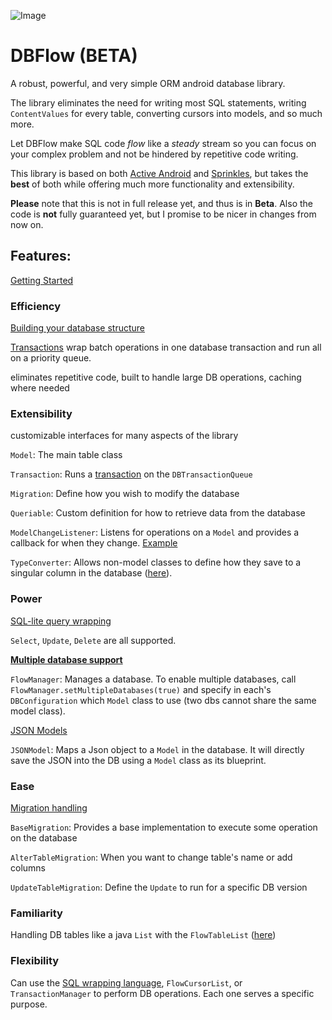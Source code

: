 ![Image](https://github.com/agrosner/DBFlow/blob/master/clear-river.jpg?raw=true)


DBFlow (BETA)
======

A robust, powerful, and very simple ORM android database library.

The library eliminates the need for writing most SQL statements, writing ``ContentValues`` for every table, converting cursors into models, and so much more. 

Let DBFlow make SQL code _flow_ like a _steady_ stream so you can focus on your complex problem and not be hindered by repetitive code writing. 

This library is based on both [Active Android](https://github.com/pardom/ActiveAndroid) and [Sprinkles](https://github.com/emilsjolander/sprinkles), but takes the **best** of both while offering much more functionality and extensibility. 

**Please** note that this is not in full release yet, and thus is in **Beta**. Also the code is **not** fully guaranteed yet, but I promise to be nicer in changes from now on.

## Features:

[Getting Started](https://github.com/agrosner/DBFlow/wiki/Getting-Started)

### Efficiency
[Building your database structure](https://github.com/agrosner/DBFlow/wiki/Building-your-database-structure)

[Transactions](https://github.com/agrosner/DBFlow/wiki/Database-Transactions) wrap batch operations in one database transaction and run all on a priority queue.

eliminates repetitive code, built to handle large DB operations, caching where needed

### Extensibility
customizable interfaces for many aspects of the library

```Model```: The main table class

```Transaction```: Runs a [transaction](https://github.com/agrosner/DBFlow/wiki/Database-Transactions) on the ```DBTransactionQueue```

```Migration```: Define how you wish to modify the database

```Queriable```: Custom definition for how to retrieve data from the database

```ModelChangeListener```: Listens for operations on a ```Model``` and provides a callback for when they change. [Example](https://github.com/agrosner/DBFlow/wiki/Observable-Models)

```TypeConverter```: Allows non-model classes to define how they save to a singular column in the database ([here](https://github.com/agrosner/DBFlow/wiki/Type-Conversion)).

### Power
[SQL-lite query wrapping](https://github.com/agrosner/DBFlow/wiki/Basic-Query-Wrapping)

```Select```, ```Update```, ```Delete``` are all supported.

[**Multiple database support**](https://github.com/agrosner/DBFlow/wiki/Multiple-Databases)

```FlowManager```: Manages a database. To enable multiple databases, call ```FlowManager.setMultipleDatabases(true)``` and specify in each's ```DBConfiguration``` which ```Model``` class to use (two dbs cannot share the same model class).

[JSON Models](https://github.com/agrosner/DBFlow/wiki/JSON-Models)

```JSONModel```: Maps a Json object to a ```Model``` in the database. It will directly save the JSON into the DB using a ```Model``` class as its blueprint.

### Ease
[Migration handling](https://github.com/agrosner/DBFlow/wiki/Migrations)

```BaseMigration```: Provides a base implementation to execute some operation on the database

```AlterTableMigration```: When you want to change table's name or add columns

```UpdateTableMigration```: Define the ```Update``` to run for a specific DB version

### Familiarity
Handling DB tables like a java ```List``` with the ```FlowTableList``` ([here](https://github.com/agrosner/DBFlow/wiki/Tables-as-Lists))

### Flexibility
Can use the [SQL wrapping language](https://github.com/agrosner/DBFlow/wiki/Basic-Query-Wrapping), ```FlowCursorList```, or ```TransactionManager``` to perform DB operations. Each one serves a specific purpose. 

